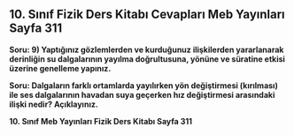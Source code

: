 ## 10. Sınıf Fizik Ders Kitabı Cevapları Meb Yayınları Sayfa 311

**Soru: 9) Yaptığınız gözlemlerden ve kurduğunuz ilişkilerden yararlanarak derinliğin su dalgalarının yayılma doğrultusuna, yönüne ve süratine etkisi üzerine genelleme yapınız.**

**Soru: Dalgaların farklı ortamlarda yayılırken yön değiştirmesi (kırılması) ile ses dalgalarının havadan suya geçerken hız değiştirmesi arasındaki ilişki nedir? Açıklayınız.**

**10. Sınıf Meb Yayınları Fizik Ders Kitabı Sayfa 311**